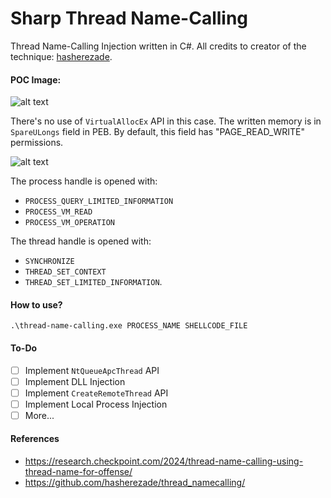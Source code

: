 # Sharp Thread Name-Calling
Thread Name-Calling Injection written in C#.
All credits to creator of the technique: [hasherezade](https://github.com/hasherezade/thread_namecalling).

#### POC Image:
![alt text](https://i.imgur.com/yg7MO97.png)

There's no use of `VirtualAllocEx` API in this case. The written memory is in `SpareULongs` field in PEB. By default, this field has "PAGE_READ_WRITE" permissions.

![alt text](https://i.imgur.com/ZdCWgiJ.png)

The process handle is opened with:
- `PROCESS_QUERY_LIMITED_INFORMATION`
- `PROCESS_VM_READ`
- `PROCESS_VM_OPERATION`

The thread handle is opened with:
- `SYNCHRONIZE`
- `THREAD_SET_CONTEXT`
- `THREAD_SET_LIMITED_INFORMATION`.

#### How to use?
```
.\thread-name-calling.exe PROCESS_NAME SHELLCODE_FILE
```

#### To-Do

- [ ] Implement `NtQueueApcThread` API
- [ ] Implement DLL Injection
- [ ] Implement `CreateRemoteThread` API
- [ ] Implement Local Process Injection
- [ ] More...

#### References
- https://research.checkpoint.com/2024/thread-name-calling-using-thread-name-for-offense/
- https://github.com/hasherezade/thread_namecalling/
